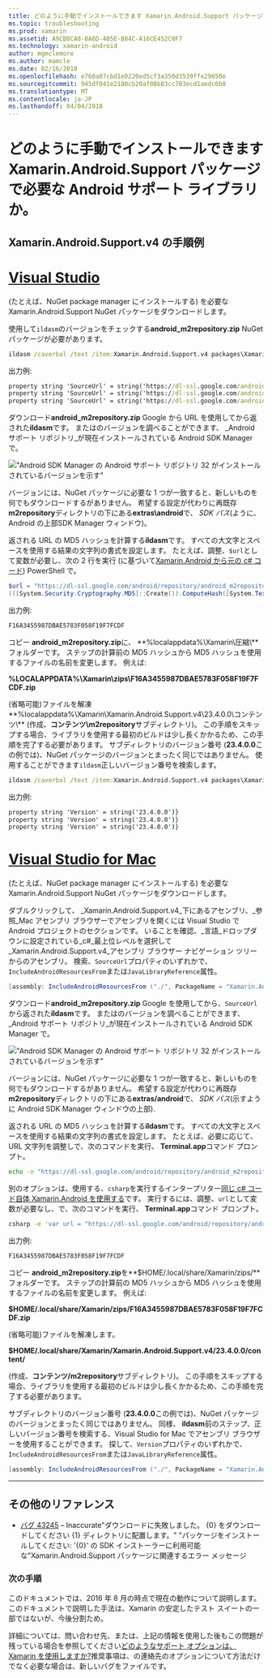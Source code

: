```yaml
---
title: どのように手動でインストールできます Xamarin.Android.Support パッケージで必要な Android サポート ライブラリか。
ms.topic: troubleshooting
ms.prod: xamarin
ms.assetid: A9CB8CA8-8A6D-405E-B84C-A16CE452C0F7
ms.technology: xamarin-android
author: mgmclemore
ms.author: mamcle
ms.date: 02/16/2018
ms.openlocfilehash: e760a87cbd1e0220ed5cf3a350d3539ffe29650e
ms.sourcegitcommit: 945df041e2180cb20af08b83cc703ecd1aedc6b0
ms.translationtype: MT
ms.contentlocale: ja-JP
ms.lasthandoff: 04/04/2018
---
```

# <a name="how-can-i-manually-install-the-android-support-libraries-required-by-the-xamarinandroidsupport-packages"></a>どのように手動でインストールできます Xamarin.Android.Support パッケージで必要な Android サポート ライブラリか。

## <a name="example-steps-for-xamarinandroidsupportv4"></a>Xamarin.Android.Support.v4 の手順例 

# <a name="visual-studiotabvswin"></a>[Visual Studio](#tab/vswin)

(たとえば、NuGet package manager にインストールする) を必要な Xamarin.Android.Support NuGet パッケージをダウンロードします。

使用して`ildasm`のバージョンをチェックする**android_m2repository.zip** NuGet パッケージが必要があります。

```cmd
ildasm /caverbal /text /item:Xamarin.Android.Support.v4 packages\Xamarin.Android.Support.v4.23.4.0.1\lib\MonoAndroid403\Xamarin.Android.Support.v4.dll | findstr SourceUrl
```
出力例:

```cmd
property string 'SourceUrl' = string('https://dl-ssl.google.com/android/repository/android_m2repository_r32.zip')
property string 'SourceUrl' = string('https://dl-ssl.google.com/android/repository/android_m2repository_r32.zip')
property string 'SourceUrl' = string('https://dl-ssl.google.com/android/repository/android_m2repository_r32.zip')
```

ダウンロード**android\_m2repository.zip** Google から URL を使用してから返された**ildasm**です。 またはのバージョンを調べることができます、 _Android サポート リポジトリ_が現在インストールされている Android SDK Manager で。

!["Android SDK Manager の Android サポート リポジトリ 32 がインストールされているバージョンを示す"](install-android-support-library-images/sdk-extras.png)

バージョンには、NuGet パッケージに必要な 1 つが一致すると、新しいものを何でもダウンロードするがありません。 希望する設定が代わりに再既存**m2repository**ディレクトリの下にある**extras\\android**で、 _SDK パス_(ように、Android の上部SDK Manager ウィンドウ)。

返される URL の MD5 ハッシュを計算する**ildasm**です。 すべての大文字とスペースを使用する結果の文字列の書式を設定します。 たとえば、調整、`$url`として変数が必要し、次の 2 行を実行 (に基づいて[Xamarin.Android から元の c# コード](https://github.com/xamarin/xamarin-android/blob/8e8a4dd90f26eb39172876cc52181b6639e20524/src/Xamarin.Android.Build.Tasks/Tasks/GetAdditionalResourcesFromAssemblies.cs#L208)) PowerShell で。

```powershell
$url = "https://dl-ssl.google.com/android/repository/android_m2repository_r32.zip"
(([System.Security.Cryptography.MD5]::Create()).ComputeHash([System.Text.Encoding]::UTF8.GetBytes($url)) | %{ $_.ToString("X02") }) -join ""
```
出力例:

```powershell
F16A3455987DBAE5783F058F19F7FCDF
```

コピー **android\_m2repository.zip**に、 **%localappdata%\\Xamarin\\圧縮\\**フォルダーです。 ステップの計算前の MD5 ハッシュから MD5 ハッシュを使用するファイルの名前を変更します。 例えば:

**%LOCALAPPDATA%\\Xamarin\\zips\\F16A3455987DBAE5783F058F19F7FCDF.zip**

(省略可能)ファイルを解凍**%localappdata%\\Xamarin\\Xamarin.Android.Support.v4\\23.4.0.0\\コンテンツ\\** (作成、**コンテンツ\\m2repository**サブディレクトリ)。 この手順をスキップする場合、ライブラリを使用する最初のビルドは少し長くかかるため、この手順を完了する必要があります。
サブディレクトリのバージョン番号 (**23.4.0.0**この例では)、NuGet パッケージのバージョンとまったく同じではありません。 使用することができます`ildasm`正しいバージョン番号を検索します。

```cmd
ildasm /caverbal /text /item:Xamarin.Android.Support.v4 packages\Xamarin.Android.Support.v4.23.4.0.1\lib\MonoAndroid403\Xamarin.Android.Support.v4.dll | findstr /C:"string 'Version'"
```
出力例:

```cmd
property string 'Version' = string('23.4.0.0')}
property string 'Version' = string('23.4.0.0')}
property string 'Version' = string('23.4.0.0')}
```

# <a name="visual-studio-for-mactabvsmac"></a>[Visual Studio for Mac](#tab/vsmac)

(たとえば、NuGet package manager にインストールする) を必要な Xamarin.Android.Support NuGet パッケージをダウンロードします。

ダブルクリックして、 _Xamarin.Android.Support.v4_下にあるアセンブリ、_参照_Mac アセンブリ ブラウザーでアセンブリを開くには Visual Studio で Android プロジェクトのセクションです。 いることを確認、_言語_ドロップダウンに設定されている_c#_最上位レベルを選択して_Xamarin.Android.Support.v4_アセンブリ ブラウザー ナビゲーション ツリーからのアセンブリ。 検索、`SourceUrl`プロパティのいずれかで、`IncludeAndroidResourcesFrom`または`JavaLibraryReference`属性。

```csharp
[assembly: IncludeAndroidResourcesFrom ("./", PackageName = "Xamarin.Android.Support.v4", SourceUrl = "https://dl-ssl.google.com/android/repository/android_m2repository_r32.zip", EmbeddedArchive = "m2repository/com/android/support/support-v4/23.4.0/support-v4-23.4.0.aar", Version = "23.4.0.0")]
```

ダウンロード**android\_m2repository.zip** Google を使用してから、`SourceUrl`から返された**ildasm**です。 またはのバージョンを調べることができます、 _Android サポート リポジトリ_が現在インストールされている Android SDK Manager で。

!["Android SDK Manager の Android サポート リポジトリ 32 がインストールされているバージョンを示す"](install-android-support-library-images/sdk-extras.png)

バージョンには、NuGet パッケージに必要な 1 つが一致すると、新しいものを何でもダウンロードするがありません。 希望する設定が代わりに再既存**m2repository**ディレクトリの下にある**extras/android**で、 _SDK パス_(示すように Android SDK Manager ウィンドウの上部).

返される URL の MD5 ハッシュを計算する**ildasm**です。 すべての大文字とスペースを使用する結果の文字列の書式を設定します。 たとえば、必要に応じて、URL 文字列を調整しで、次のコマンドを実行、 **Terminal.app**コマンド プロンプト。

```bash
echo -n "https://dl-ssl.google.com/android/repository/android_m2repository_r32.zip" | md5 | tr '[:lower:]' '[:upper:]'
```

別のオプションは、使用する、`csharp`を実行するインタープリター[同じ c# コード自体 Xamarin.Android を使用する](https://github.com/xamarin/xamarin-android/blob/8e8a4dd90f26eb39172876cc52181b6639e20524/src/Xamarin.Android.Build.Tasks/Tasks/GetAdditionalResourcesFromAssemblies.cs#L208)です。
実行するには、調整、`url`として変数が必要なし、で、次のコマンドを実行、 **Terminal.app**コマンド プロンプト。

```bash
csharp -e 'var url = "https://dl-ssl.google.com/android/repository/android_m2repository_r32.zip"; string.Concat((System.Security.Cryptography.MD5.Create().ComputeHash(System.Text.Encoding.UTF8.GetBytes(url))).Select(b => b.ToString("X02")))'
```
出力例:

```bash
F16A3455987DBAE5783F058F19F7FCDF
```

コピー **android\_m2repository.zip**を**$HOME/.local/share/Xamarin/zips/**フォルダーです。 ステップの計算前の MD5 ハッシュから MD5 ハッシュを使用するファイルの名前を変更します。 例えば:

**$HOME/.local/share/Xamarin/zips/F16A3455987DBAE5783F058F19F7FCDF.zip**

(省略可能)ファイルを解凍します。 

**$HOME/.local/share/Xamarin/Xamarin.Android.Support.v4/23.4.0.0/content/**

(作成、**コンテンツ/m2repository**サブディレクトリ)。 この手順をスキップする場合、ライブラリを使用する最初のビルドは少し長くかかるため、この手順を完了する必要があります。

サブディレクトリのバージョン番号 (**23.4.0.0**この例では)、NuGet パッケージのバージョンとまったく同じではありません。 同様、 **ildasm**前のステップ、正しいバージョン番号を検索する、Visual Studio for Mac でアセンブリ ブラウザーを使用することができます。 探して、`Version`プロパティのいずれかで、`IncludeAndroidResourcesFrom`または`JavaLibraryReference`属性。

```csharp
[assembly: IncludeAndroidResourcesFrom ("./", PackageName = "Xamarin.Android.Support.v4", SourceUrl = "https://dl-ssl.google.com/android/repository/android_m2repository_r32.zip", EmbeddedArchive = "m2repository/com/android/support/support-v4/23.4.0/support-v4-23.4.0.aar", Version = "23.4.0.0")]
```

-----


## <a name="additional-references"></a>その他のリファレンス

- [バグ 43245](https://bugzilla.xamarin.com/show_bug.cgi?id=43245) – Inaccurate"ダウンロードに失敗しました。 {0} をダウンロードしてください {1} ディレクトリに配置します。" "パッケージをインストールしてください: '{0}' の SDK インストーラーに利用可能な"Xamarin.Android.Support パッケージに関連するエラー メッセージ

### <a name="next-steps"></a>次の手順

このドキュメントでは、2016 年 8 月の時点で現在の動作について説明します。 このドキュメントで説明した手法は、Xamarin の安定したテスト スイートの一部ではないが、今後分割ため。

詳細については、問い合わせ先、または、上記の情報を使用した後もこの問題が残っている場合を参照してください[どのようなサポート オプションは、Xamarin を使用しますか?](~/cross-platform/troubleshooting/support-options.md)推奨事項は、の連絡先のオプションについて方法だけでなく必要な場合は、新しいバグをファイルです。

